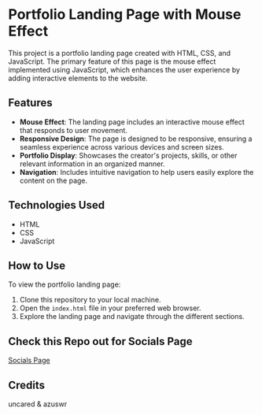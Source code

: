 # Portfolio Landing Page with Mouse Effect

This project is a portfolio landing page created with HTML, CSS, and JavaScript. The primary feature of this page is the mouse effect implemented using JavaScript, which enhances the user experience by adding interactive elements to the website.

## Features

- **Mouse Effect**: The landing page includes an interactive mouse effect that responds to user movement.
- **Responsive Design**: The page is designed to be responsive, ensuring a seamless experience across various devices and screen sizes.
- **Portfolio Display**: Showcases the creator's projects, skills, or other relevant information in an organized manner.
- **Navigation**: Includes intuitive navigation to help users easily explore the content on the page.

## Technologies Used

- HTML
- CSS
- JavaScript

## How to Use

To view the portfolio landing page:
1. Clone this repository to your local machine.
2. Open the `index.html` file in your preferred web browser.
3. Explore the landing page and navigate through the different sections.
## Check this Repo out for Socials Page
[Socials Page](https://github.com/azuswr/free-soical-site)
## Credits
uncared & azuswr

